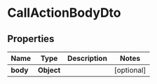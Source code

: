 # CallActionBodyDto

## Properties
Name | Type | Description | Notes
------------ | ------------- | ------------- | -------------
**body** | **Object** |  |  [optional]
